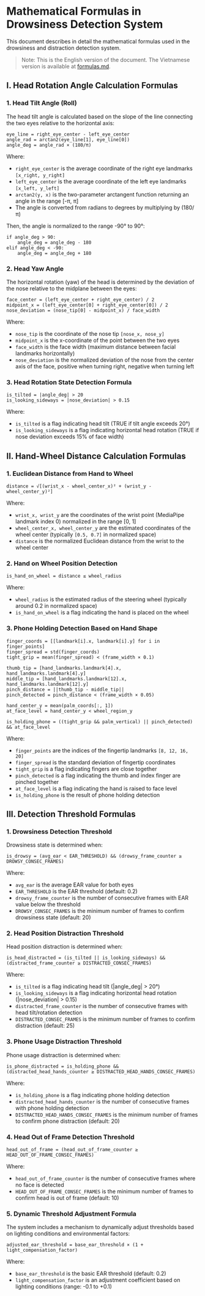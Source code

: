 # Mathematical Formulas in Drowsiness Detection System

This document describes in detail the mathematical formulas used in the drowsiness and distraction detection system.

> Note: This is the English version of the document. The Vietnamese version is available at [formulas.md](formulas.md).

## I. Head Rotation Angle Calculation Formulas

### 1. Head Tilt Angle (Roll)

The head tilt angle is calculated based on the slope of the line connecting the two eyes relative to the horizontal axis:

```
eye_line = right_eye_center - left_eye_center
angle_rad = arctan2(eye_line[1], eye_line[0])
angle_deg = angle_rad × (180/π)
```

Where:
- `right_eye_center` is the average coordinate of the right eye landmarks `[x_right, y_right]`
- `left_eye_center` is the average coordinate of the left eye landmarks `[x_left, y_left]` 
- `arctan2(y, x)` is the two-parameter arctangent function returning an angle in the range [-π, π]
- The angle is converted from radians to degrees by multiplying by (180/π)

Then, the angle is normalized to the range -90° to 90°:

```
if angle_deg > 90:
    angle_deg = angle_deg - 180
elif angle_deg < -90:
    angle_deg = angle_deg + 180
```

### 2. Head Yaw Angle

The horizontal rotation (yaw) of the head is determined by the deviation of the nose relative to the midplane between the eyes:

```
face_center = (left_eye_center + right_eye_center) / 2
midpoint_x = (left_eye_center[0] + right_eye_center[0]) / 2
nose_deviation = (nose_tip[0] - midpoint_x) / face_width
```

Where:
- `nose_tip` is the coordinate of the nose tip `[nose_x, nose_y]`
- `midpoint_x` is the x-coordinate of the point between the two eyes
- `face_width` is the face width (maximum distance between facial landmarks horizontally)
- `nose_deviation` is the normalized deviation of the nose from the center axis of the face, positive when turning right, negative when turning left

### 3. Head Rotation State Detection Formula

```
is_tilted = |angle_deg| > 20
is_looking_sideways = |nose_deviation| > 0.15
```

Where:
- `is_tilted` is a flag indicating head tilt (TRUE if tilt angle exceeds 20°)
- `is_looking_sideways` is a flag indicating horizontal head rotation (TRUE if nose deviation exceeds 15% of face width)

## II. Hand-Wheel Distance Calculation Formulas

### 1. Euclidean Distance from Hand to Wheel

```
distance = √[(wrist_x - wheel_center_x)² + (wrist_y - wheel_center_y)²]
```

Where:
- `wrist_x, wrist_y` are the coordinates of the wrist point (MediaPipe landmark index 0) normalized in the range [0, 1]
- `wheel_center_x, wheel_center_y` are the estimated coordinates of the wheel center (typically `[0.5, 0.7]` in normalized space)
- `distance` is the normalized Euclidean distance from the wrist to the wheel center

### 2. Hand on Wheel Position Detection

```
is_hand_on_wheel = distance ≤ wheel_radius
```

Where:
- `wheel_radius` is the estimated radius of the steering wheel (typically around 0.2 in normalized space)
- `is_hand_on_wheel` is a flag indicating the hand is placed on the wheel

### 3. Phone Holding Detection Based on Hand Shape

```
finger_coords = [[landmark[i].x, landmark[i].y] for i in finger_points]
finger_spread = std(finger_coords)
tight_grip = mean(finger_spread) < (frame_width × 0.1)

thumb_tip = [hand_landmarks.landmark[4].x, hand_landmarks.landmark[4].y]
middle_tip = [hand_landmarks.landmark[12].x, hand_landmarks.landmark[12].y]
pinch_distance = ||thumb_tip - middle_tip||
pinch_detected = pinch_distance < (frame_width × 0.05)

hand_center_y = mean(palm_coords[:, 1])
at_face_level = hand_center_y < wheel_region_y

is_holding_phone = ((tight_grip && palm_vertical) || pinch_detected) && at_face_level
```

Where:
- `finger_points` are the indices of the fingertip landmarks `[8, 12, 16, 20]`
- `finger_spread` is the standard deviation of fingertip coordinates
- `tight_grip` is a flag indicating fingers are close together
- `pinch_detected` is a flag indicating the thumb and index finger are pinched together
- `at_face_level` is a flag indicating the hand is raised to face level
- `is_holding_phone` is the result of phone holding detection

## III. Detection Threshold Formulas

### 1. Drowsiness Detection Threshold

Drowsiness state is determined when:

```
is_drowsy = (avg_ear < EAR_THRESHOLD) && (drowsy_frame_counter ≥ DROWSY_CONSEC_FRAMES)
```

Where:
- `avg_ear` is the average EAR value for both eyes
- `EAR_THRESHOLD` is the EAR threshold (default: 0.2)
- `drowsy_frame_counter` is the number of consecutive frames with EAR value below the threshold
- `DROWSY_CONSEC_FRAMES` is the minimum number of frames to confirm drowsiness state (default: 20)

### 2. Head Position Distraction Threshold

Head position distraction is determined when:

```
is_head_distracted = (is_tilted || is_looking_sideways) && (distracted_frame_counter ≥ DISTRACTED_CONSEC_FRAMES)
```

Where:
- `is_tilted` is a flag indicating head tilt (|angle_deg| > 20°)
- `is_looking_sideways` is a flag indicating horizontal head rotation (|nose_deviation| > 0.15)
- `distracted_frame_counter` is the number of consecutive frames with head tilt/rotation detection
- `DISTRACTED_CONSEC_FRAMES` is the minimum number of frames to confirm distraction (default: 25)

### 3. Phone Usage Distraction Threshold

Phone usage distraction is determined when:

```
is_phone_distracted = is_holding_phone && (distracted_head_hands_counter ≥ DISTRACTED_HEAD_HANDS_CONSEC_FRAMES)
```

Where:
- `is_holding_phone` is a flag indicating phone holding detection
- `distracted_head_hands_counter` is the number of consecutive frames with phone holding detection
- `DISTRACTED_HEAD_HANDS_CONSEC_FRAMES` is the minimum number of frames to confirm phone distraction (default: 20)

### 4. Head Out of Frame Detection Threshold

```
head_out_of_frame = (head_out_of_frame_counter ≥ HEAD_OUT_OF_FRAME_CONSEC_FRAMES)
```

Where:
- `head_out_of_frame_counter` is the number of consecutive frames where no face is detected
- `HEAD_OUT_OF_FRAME_CONSEC_FRAMES` is the minimum number of frames to confirm head is out of frame (default: 10)

### 5. Dynamic Threshold Adjustment Formula

The system includes a mechanism to dynamically adjust thresholds based on lighting conditions and environmental factors:

```
adjusted_ear_threshold = base_ear_threshold × (1 + light_compensation_factor)
```

Where:
- `base_ear_threshold` is the basic EAR threshold (default: 0.2)
- `light_compensation_factor` is an adjustment coefficient based on lighting conditions (range: -0.1 to +0.1)
